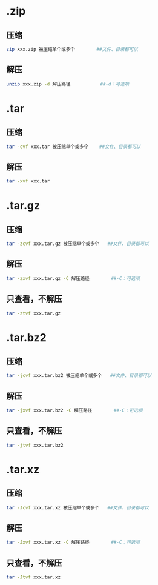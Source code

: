 # .zip

## 压缩

```sh
zip xxx.zip 被压缩单个或多个        ##文件、目录都可以
```

## 解压

```sh
unzip xxx.zip -d 解压路径           ##-d：可选项
```

# .tar

## 压缩

```sh
tar -cvf xxx.tar 被压缩单个或多个    ##文件、目录都可以
```

## 解压

```sh
tar -xvf xxx.tar
```

# .tar.gz

## 压缩

```sh
tar -zcvf xxx.tar.gz 被压缩单个或多个   ##文件、目录都可以
```

## 解压

```sh
tar -zxvf xxx.tar.gz -C 解压路径        ##-C：可选项 
```

## 只查看，不解压

```sh
tar -ztvf xxx.tar.gz
```

# .tar.bz2

## 压缩

```sh
tar -jcvf xxx.tar.bz2 被压缩单个或多个   ##文件、目录都可以
```

## 解压

```sh
tar -jxvf xxx.tar.bz2 -C 解压路径        ##-C：可选项
```

## 只查看，不解压

```sh
tar -jtvf xxx.tar.bz2
```

# .tar.xz

## 压缩

```sh
tar -Jcvf xxx.tar.xz 被压缩单个或多个   ##文件、目录都可以
```

## 解压

```sh
tar -Jxvf xxx.tar.xz -C 解压路径        ##-C：可选项
```

## 只查看，不解压

```sh
tar -Jtvf xxx.tar.xz
```
